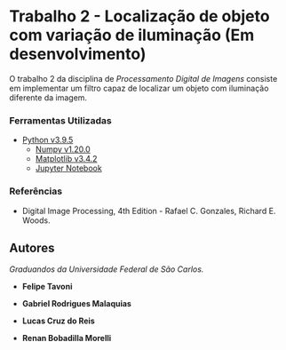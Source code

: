 # Trabalho 2 - Localização de objeto com variação de iluminação (Em desenvolvimento)

O trabalho 2 da disciplina de *Processamento Digital de Imagens* consiste em implementar um filtro capaz de localizar um objeto com iluminação diferente da imagem.

### Ferramentas Utilizadas

- [Python v3.9.5](https://www.python.org/)
    - [Numpy v1.20.0](https://numpy.org/)
    - [Matplotlib v3.4.2](https://matplotlib.org/)
    - [Jupyter Notebook](https://jupyter.org/index.html)

### Referências

- Digital Image Processing, 4th Edition - Rafael C. Gonzales, Richard E. Woods.

## Autores

*Graduandos da Universidade Federal de São Carlos.*

- **Felipe Tavoni**

- **Gabriel Rodrigues Malaquias**

- **Lucas Cruz do Reis**

- **Renan Bobadilla Morelli**
